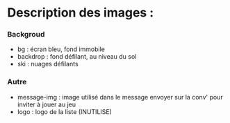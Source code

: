 # Description des images : 

### Backgroud 
* bg : écran bleu, fond immobile
* backdrop : fond défilant, au niveau du sol
* ski : nuages défilants

### Autre
* message-img : image utilisé dans le message envoyer sur la conv' pour inviter à jouer au jeu
* logo : logo de la liste (INUTILISE)
